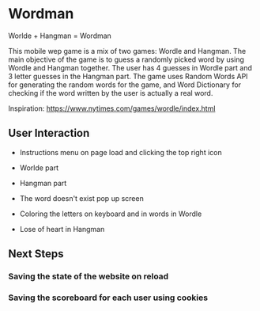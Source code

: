# Wordman
Worlde + Hangman = Wordman

This mobile wep game is a mix of two games: Wordle and Hangman. The main objective of the game is to guess a randomly picked word by using Wordle and Hangman together. The user has 4 guesses in Wordle part and 3 letter guesses in the Hangman part. The game uses Random Words API for generating the random words for the game, and Word Dictionary for checking if the word written by the user is actually a real word. 


Inspiration: https://www.nytimes.com/games/wordle/index.html 


## User Interaction 

 - Instructions menu on page load and clicking the top right icon

 - Worlde part

 - Hangman part

 - The word doesn't exist pop up screen

 - Coloring the letters on keyboard and in words in Wordle

 - Lose of heart in Hangman
 


## Next Steps

### Saving the state of the website on reload

### Saving the scoreboard for each user using cookies
